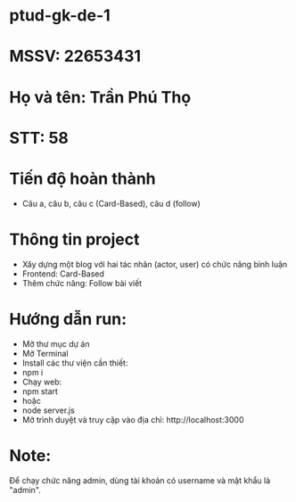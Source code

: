 # ptud-gk-de-1
# MSSV: 22653431 
# Họ và tên: Trần Phú Thọ
# STT: 58
# Tiến độ hoàn thành 
- Câu a, câu b, câu c (Card-Based), câu d (follow)
# Thông tin project
-  Xây dựng một blog với hai tác nhân (actor, user) có chức năng bình luận
-  Frontend: Card-Based
-  Thêm chức năng: Follow bài viết
# Hướng dẫn run:
- Mở thư mục dự án
- Mở Terminal
- Install các thư viện cần thiết:
- npm i
- Chạy web:
- npm start
- hoặc
- node server.js
- Mở trình duyệt và truy cập vào địa chỉ: http://localhost:3000

# Note:
Để chạy chức năng admin, dùng tài khoản có username và mật khẩu là "admin".

